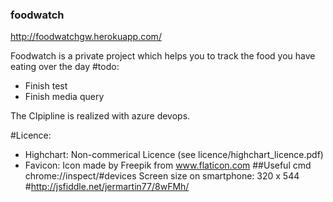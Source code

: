 ### foodwatch

http://foodwatchgw.herokuapp.com/


Foodwatch is a private project which helps you to track the food you have eating over the day
#todo:
* Finish test
* Finish media query

The CIpipline is realized with azure devops.

#Licence:

- Highchart: Non-commerical Licence (see licence/highchart_licence.pdf)
- Favicon:  Icon made by Freepik from www.flaticon.com
##Useful cmd
chrome://inspect/#devices
Screen size on smartphone: 320 x 544 #http://jsfiddle.net/jermartin77/8wFMh/
